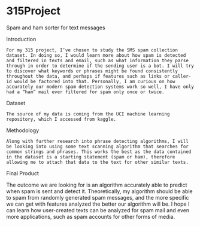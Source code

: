 # 315Project
Spam and ham sorter for text messages

Introduction

	For my 315 project, I’ve chosen to study the SMS spam collection dataset. In doing so, I would learn more about how spam is detected and filtered in texts and email, such as what information they parse through in order to determine if the sending user is a bot. I will try to discover what keywords or phrases might be found consistently throughout the data, and perhaps if features such as links or caller-id would be factored into that. Personally, I am curious on how accurately our modern spam detection systems work so well, I have only had a “ham” mail ever filtered for spam only once or twice. 

Dataset

	The source of my data is coming from the UCI machine learning repository, which I accessed from kaggle. 

Methodology

	Along with further research into phrase detecting algorithms, I will be looking into using some text scanning algorithm that searches for common strings and phrases. This works the best as the data contained in the dataset is a starting statement (spam or ham), therefore allowing me to attach that data to the text for other similar texts. 

Final Product

The outcome we are looking for is an algorithm accurately able to predict when spam is sent and detect it. Theoretically, my algorithm should be able to spam from randomly generated spam messages, and the more specific we can get with features analyzed the better our algorithm will be. I hope I can learn how user-created texts can be analyzed for spam mail and even more applications, such as spam accounts for other forms of media. 

